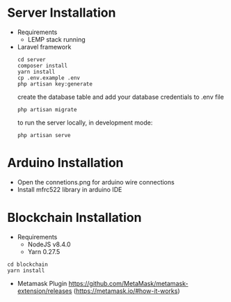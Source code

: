 
# Server Installation

- Requirements
    - LEMP stack running
- Laravel framework
    ```
    cd server
    composer install
    yarn install
    cp .env.example .env
    php artisan key:generate
    ```
    create the database table and add your database credentials to .env file
    ```
    php artisan migrate
    ```
    to run the server locally, in development mode:
    ```
    php artisan serve
    ```

# Arduino Installation
 - Open the connetions.png for arduino wire connections
 - Install mfrc522 library in arduino IDE 
# Blockchain Installation

- Requirements
    - NodeJS v8.4.0
    - Yarn 0.27.5
```
cd blockchain
yarn install
```

- Metamask Plugin https://github.com/MetaMask/metamask-extension/releases (https://metamask.io/#how-it-works)
